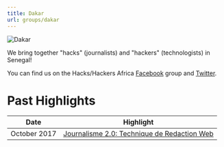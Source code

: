 ```yaml
---
title: Dakar
url: groups/dakar
---
```


![Dakar](/content-images/group-images/dakar.jpeg)

We bring together "hacks" (journalists) and "hackers" (technologists) in Senegal!

You can find us on the Hacks/Hackers Africa [Facebook](https://www.facebook.com/HacksHackersAfrica/) group and [Twitter](https://twitter.com/hhafrica).

# Past Highlights

| **Date**  | **Highlight** |  
|-----------|---------------|  
| October 2017 | [Journalisme 2.0: Technique de Redaction Web](https://www.facebook.com/events/415549398956527/) |
